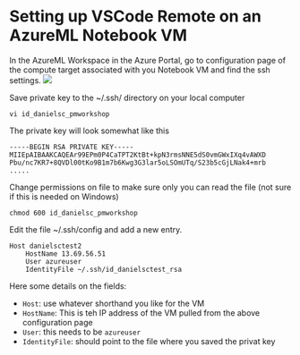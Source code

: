 # Setting up VSCode Remote on an AzureML Notebook VM


In the AzureML Workspace in the Azure Portal, go to configuration page of the compute target associated with you Notebook VM and find the ssh settings. 
![](img/vm-ssh-config.png)

Save private key to the ~/.ssh/ directory on your local computer

    vi id_danielsc_pmworkshop
    
The private key will look somewhat like this
    
    -----BEGIN RSA PRIVATE KEY-----
    MIIEpAIBAAKCAQEAr99EPm0P4CaTPT2KtBt+kpN3rmsNNE5dS0vmGWxIXq4vAWXD
    Pbu/nc7KR7+8QVDl00tKo9B1m7b6Kwg3G3lar5oLSOmUTq/S23b5cGjLNak4+mrb
    .....

Change permissions on file to make sure only you can read the file (not sure if this is needed on Windows)

    chmod 600 id_danielsc_pmworkshop
    

Edit the file ~/.ssh/config and add a new entry. 

    Host danielsctest2
        HostName 13.69.56.51
        User azureuser
        IdentityFile ~/.ssh/id_danielsctest_rsa  
   
Here some details on the fields:

- `Host`: use whatever shorthand you like for the VM
- `HostName`: This is teh IP address of the VM pulled from the above configuration page
- `User`: this needs to be `azureuser`
- `IdentityFile`: should point to the file where you saved the privat key


